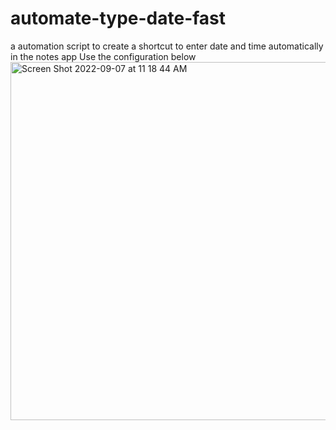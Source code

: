 # automate-type-date-fast
a automation script to create a shortcut to enter date and time automatically in the notes app
Use the configuration below
<img width="573" alt="Screen Shot 2022-09-07 at 11 18 44 AM" src="https://user-images.githubusercontent.com/68476161/188842549-78b0538b-af74-4e58-a992-302f8e5e23b3.png">
